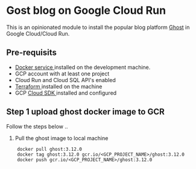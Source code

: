 <h1> Gost blog on Google Cloud Run </h1>
<p>This is an opinionated module to install the popular blog platform <a href="https://ghost.org" target="_blank" >Ghost</a> in Google Cloud/Cloud Run.</p>

## Pre-requisits

* <a href="https://docs.docker.com/desktop/windows/install/"> Docker service </a> installed on the development machine.
* GCP account with at least one project
* Cloud Run and Cloud SQL API's enabled
* <a href="https://www.terraform.io/downloads.html"> Terraform </a> installed on the machine 
* GCP <a href="https://cloud.google.com/sdk/docs/install"> Cloud SDK </a> installed and configured

## Step 1 upload ghost docker image to GCR 
Follow the steps below ..
1. Pull the ghost image to local machine
```
    docker pull ghost:3.12.0
    docker tag ghost:3.12.0 gcr.io/<GCP_PROJECT_NAME>/ghost:3.12.0
    docker push gcr.io/<GCP_PROJECT_NAME>/ghost:3.12.0
```
